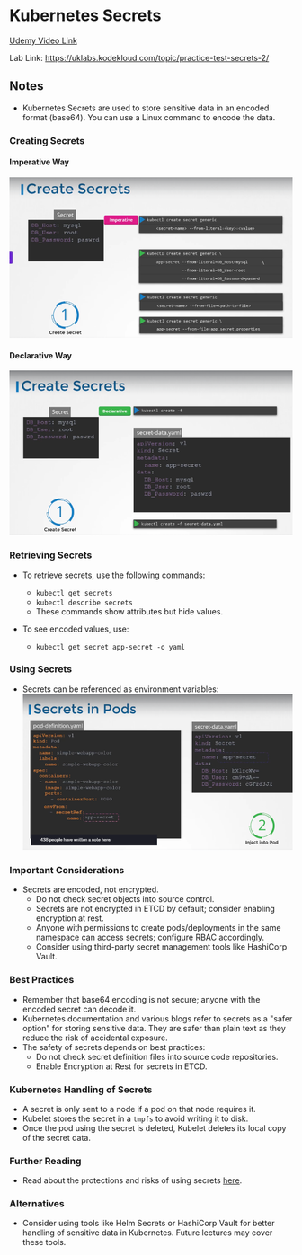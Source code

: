 # Kubernetes Secrets

[Udemy Video Link](https://udemy.com/course/certified-kubernetes-administrator-with-practice-tests/learn/lecture/14296016#content)

Lab Link: https://uklabs.kodekloud.com/topic/practice-test-secrets-2/

## Notes

- Kubernetes Secrets are used to store sensitive data in an encoded format (base64). You can use a Linux command to encode the data.

### Creating Secrets

#### Imperative Way

![Imperative Way](image-3.png)

#### Declarative Way

![Declarative Way](image-6.png)

### Retrieving Secrets

- To retrieve secrets, use the following commands:

  - `kubectl get secrets`
  - `kubectl describe secrets`
  - These commands show attributes but hide values.

- To see encoded values, use:
  - `kubectl get secret app-secret -o yaml`

### Using Secrets

- Secrets can be referenced as environment variables:
  ![Environment Variable](image-7.png)

### Important Considerations

- Secrets are encoded, not encrypted.
  - Do not check secret objects into source control.
  - Secrets are not encrypted in ETCD by default; consider enabling encryption at rest.
  - Anyone with permissions to create pods/deployments in the same namespace can access secrets; configure RBAC accordingly.
  - Consider using third-party secret management tools like HashiCorp Vault.

### Best Practices

- Remember that base64 encoding is not secure; anyone with the encoded secret can decode it.
- Kubernetes documentation and various blogs refer to secrets as a "safer option" for storing sensitive data. They are safer than plain text as they reduce the risk of accidental exposure.
- The safety of secrets depends on best practices:
  - Do not check secret definition files into source code repositories.
  - Enable Encryption at Rest for secrets in ETCD.

### Kubernetes Handling of Secrets

- A secret is only sent to a node if a pod on that node requires it.
- Kubelet stores the secret in a `tmpfs` to avoid writing it to disk.
- Once the pod using the secret is deleted, Kubelet deletes its local copy of the secret data.

### Further Reading

- Read about the protections and risks of using secrets [here](https://kubernetes.io/docs/concepts/configuration/secret/).

### Alternatives

- Consider using tools like Helm Secrets or HashiCorp Vault for better handling of sensitive data in Kubernetes. Future lectures may cover these tools.
